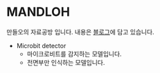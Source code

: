 # MANDLOH
만들오의 자료공방 입니다.
내용은 [블로그]에 담고 있습니다. 

* Microbit detector
  - 마이크로비트를 감지하는 모델입니다.
  - 전면부만 인식하는 모델입니다.

[블로그]:  https://mandloh.tistory.com
